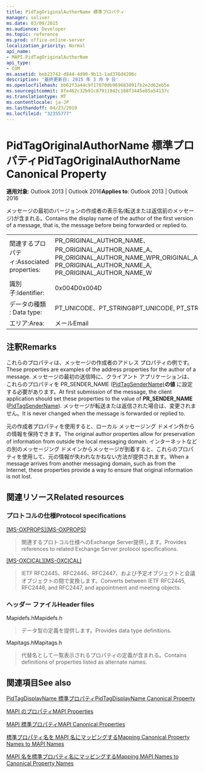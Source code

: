 ```yaml
---
title: PidTagOriginalAuthorName 標準プロパティ
manager: soliver
ms.date: 03/09/2015
ms.audience: Developer
ms.topic: reference
ms.prod: office-online-server
localization_priority: Normal
api_name:
- MAPI.PidTagOriginalAuthorNam
api_type:
- COM
ms.assetid: beb23742-d844-4d90-9b13-1ad376d4206c
description: '最終更新日: 2015 年 3 月 9 日'
ms.openlocfilehash: bb62f3a44c9f17070db969683891fb2e2d62eb5e
ms.sourcegitcommit: 8fe462c32b91c87911942c188f3445e85a54137c
ms.translationtype: MT
ms.contentlocale: ja-JP
ms.lasthandoff: 04/23/2019
ms.locfileid: "32355777"
---
```

# <a name="pidtagoriginalauthorname-canonical-property"></a><span data-ttu-id="aaf13-103">PidTagOriginalAuthorName 標準プロパティ</span><span class="sxs-lookup"><span data-stu-id="aaf13-103">PidTagOriginalAuthorName Canonical Property</span></span>

  
  
<span data-ttu-id="aaf13-104">**適用対象**: Outlook 2013 | Outlook 2016</span><span class="sxs-lookup"><span data-stu-id="aaf13-104">**Applies to**: Outlook 2013 | Outlook 2016</span></span> 
  
<span data-ttu-id="aaf13-105">メッセージの最初のバージョンの作成者の表示名(転送または返信前のメッセージ)が含まれる。</span><span class="sxs-lookup"><span data-stu-id="aaf13-105">Contains the display name of the author of the first version of a message, that is, the message before being forwarded or replied to.</span></span>
  
|||
|:-----|:-----|
|<span data-ttu-id="aaf13-106">関連するプロパティ:</span><span class="sxs-lookup"><span data-stu-id="aaf13-106">Associated properties:</span></span>  <br/> |<span data-ttu-id="aaf13-107">PR_ORIGINAL_AUTHOR_NAME、PR_ORIGINAL_AUTHOR_NAME_A、PR_ORIGINAL_AUTHOR_NAME_W</span><span class="sxs-lookup"><span data-stu-id="aaf13-107">PR_ORIGINAL_AUTHOR_NAME, PR_ORIGINAL_AUTHOR_NAME_A, PR_ORIGINAL_AUTHOR_NAME_W</span></span>  <br/> |
|<span data-ttu-id="aaf13-108">識別子:</span><span class="sxs-lookup"><span data-stu-id="aaf13-108">Identifier:</span></span>  <br/> |<span data-ttu-id="aaf13-109">0x004D</span><span class="sxs-lookup"><span data-stu-id="aaf13-109">0x004D</span></span>  <br/> |
|<span data-ttu-id="aaf13-110">データの種類 : </span><span class="sxs-lookup"><span data-stu-id="aaf13-110">Data type:</span></span>  <br/> |<span data-ttu-id="aaf13-111">PT_UNICODE、PT_STRING8</span><span class="sxs-lookup"><span data-stu-id="aaf13-111">PT_UNICODE, PT_STRING8</span></span>  <br/> |
|<span data-ttu-id="aaf13-112">エリア:</span><span class="sxs-lookup"><span data-stu-id="aaf13-112">Area:</span></span>  <br/> |<span data-ttu-id="aaf13-113">メール</span><span class="sxs-lookup"><span data-stu-id="aaf13-113">Email</span></span>  <br/> |
   
## <a name="remarks"></a><span data-ttu-id="aaf13-114">注釈</span><span class="sxs-lookup"><span data-stu-id="aaf13-114">Remarks</span></span>

<span data-ttu-id="aaf13-115">これらのプロパティは、メッセージの作成者のアドレス プロパティの例です。</span><span class="sxs-lookup"><span data-stu-id="aaf13-115">These properties are examples of the address properties for the author of a message.</span></span> <span data-ttu-id="aaf13-116">メッセージの最初の送信時に、クライアント アプリケーションは、これらのプロパティを PR_SENDER_NAME ([PidTagSenderName)](pidtagsendername-canonical-property.md)**の値** に設定する必要があります。</span><span class="sxs-lookup"><span data-stu-id="aaf13-116">At first submission of the message, the client application should set these properties to the value of **PR_SENDER_NAME** ([PidTagSenderName](pidtagsendername-canonical-property.md)).</span></span> <span data-ttu-id="aaf13-117">メッセージが転送または返信された場合は、変更されません。</span><span class="sxs-lookup"><span data-stu-id="aaf13-117">It is never changed when the message is forwarded or replied to.</span></span>
  
<span data-ttu-id="aaf13-118">元の作成者プロパティを使用すると、ローカル メッセージング ドメイン外からの情報を保持できます。</span><span class="sxs-lookup"><span data-stu-id="aaf13-118">The original author properties allow for preservation of information from outside the local messaging domain.</span></span> <span data-ttu-id="aaf13-119">インターネットなどの別のメッセージング ドメインからメッセージが到着すると、これらのプロパティを使用して、元の情報が失われなかねない方法が提供されます。</span><span class="sxs-lookup"><span data-stu-id="aaf13-119">When a message arrives from another messaging domain, such as from the Internet, these properties provide a way to ensure that original information is not lost.</span></span>
  
## <a name="related-resources"></a><span data-ttu-id="aaf13-120">関連リソース</span><span class="sxs-lookup"><span data-stu-id="aaf13-120">Related resources</span></span>

### <a name="protocol-specifications"></a><span data-ttu-id="aaf13-121">プロトコルの仕様</span><span class="sxs-lookup"><span data-stu-id="aaf13-121">Protocol specifications</span></span>

<span data-ttu-id="aaf13-122">[[MS-OXPROPS]](https://msdn.microsoft.com/library/f6ab1613-aefe-447d-a49c-18217230b148%28Office.15%29.aspx)</span><span class="sxs-lookup"><span data-stu-id="aaf13-122">[[MS-OXPROPS]](https://msdn.microsoft.com/library/f6ab1613-aefe-447d-a49c-18217230b148%28Office.15%29.aspx)</span></span>
  
> <span data-ttu-id="aaf13-123">関連するプロトコル仕様へのExchange Server提供します。</span><span class="sxs-lookup"><span data-stu-id="aaf13-123">Provides references to related Exchange Server protocol specifications.</span></span>
    
<span data-ttu-id="aaf13-124">[[MS-OXCICAL]](https://msdn.microsoft.com/library/a685a040-5b69-4c84-b084-795113fb4012%28Office.15%29.aspx)</span><span class="sxs-lookup"><span data-stu-id="aaf13-124">[[MS-OXCICAL]](https://msdn.microsoft.com/library/a685a040-5b69-4c84-b084-795113fb4012%28Office.15%29.aspx)</span></span>
  
> <span data-ttu-id="aaf13-125">IETF RFC2445、RFC2446、RFC2447、および予定オブジェクトと会議オブジェクトの間で変換します。</span><span class="sxs-lookup"><span data-stu-id="aaf13-125">Converts between IETF RFC2445, RFC2446, and RFC2447, and appointment and meeting objects.</span></span>
    
### <a name="header-files"></a><span data-ttu-id="aaf13-126">ヘッダー ファイル</span><span class="sxs-lookup"><span data-stu-id="aaf13-126">Header files</span></span>

<span data-ttu-id="aaf13-127">Mapidefs.h</span><span class="sxs-lookup"><span data-stu-id="aaf13-127">Mapidefs.h</span></span>
  
> <span data-ttu-id="aaf13-128">データ型の定義を提供します。</span><span class="sxs-lookup"><span data-stu-id="aaf13-128">Provides data type definitions.</span></span>
    
<span data-ttu-id="aaf13-129">Mapitags.h</span><span class="sxs-lookup"><span data-stu-id="aaf13-129">Mapitags.h</span></span>
  
> <span data-ttu-id="aaf13-130">代替名として一覧表示されるプロパティの定義が含まれる。</span><span class="sxs-lookup"><span data-stu-id="aaf13-130">Contains definitions of properties listed as alternate names.</span></span>
    
## <a name="see-also"></a><span data-ttu-id="aaf13-131">関連項目</span><span class="sxs-lookup"><span data-stu-id="aaf13-131">See also</span></span>



[<span data-ttu-id="aaf13-132">PidTagDisplayName 標準プロパティ</span><span class="sxs-lookup"><span data-stu-id="aaf13-132">PidTagDisplayName Canonical Property</span></span>](pidtagdisplayname-canonical-property.md)


[<span data-ttu-id="aaf13-133">MAPI のプロパティ</span><span class="sxs-lookup"><span data-stu-id="aaf13-133">MAPI Properties</span></span>](mapi-properties.md)
  
[<span data-ttu-id="aaf13-134">MAPI 標準プロパティ</span><span class="sxs-lookup"><span data-stu-id="aaf13-134">MAPI Canonical Properties</span></span>](mapi-canonical-properties.md)
  
[<span data-ttu-id="aaf13-135">標準プロパティ名を MAPI 名にマッピングする</span><span class="sxs-lookup"><span data-stu-id="aaf13-135">Mapping Canonical Property Names to MAPI Names</span></span>](mapping-canonical-property-names-to-mapi-names.md)
  
[<span data-ttu-id="aaf13-136">MAPI 名を標準プロパティ名にマッピングする</span><span class="sxs-lookup"><span data-stu-id="aaf13-136">Mapping MAPI Names to Canonical Property Names</span></span>](mapping-mapi-names-to-canonical-property-names.md)

